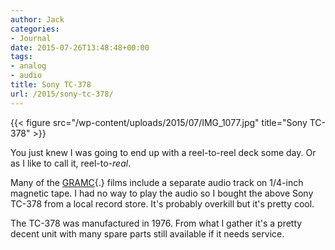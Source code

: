 ```yaml
---
author: Jack
categories:
- Journal
date: 2015-07-26T13:48:48+00:00
tags:
- analog
- audio
title: Sony TC-378
url: /2015/sony-tc-378/
---
```


{{< figure src="/wp-content/uploads/2015/07/IMG_1077.jpg" title="Sony TC-378" >}}
    

You just knew I was going to end up with a reel-to-reel deck some day. Or as I like to call it, reel-to-_real_.

Many of the [GRAMC][1]{.} films include a separate audio track on 1/4-inch magnetic tape. I had no way to play the audio so I bought the above Sony TC-378 from a local record store. It's probably overkill but it's pretty cool.

The TC-378 was manufactured in 1976. From what I gather it's a pretty decent unit with many spare parts still available if it needs service.

 [1]: https://www.baty.net/2015/movie-club-transfers/

